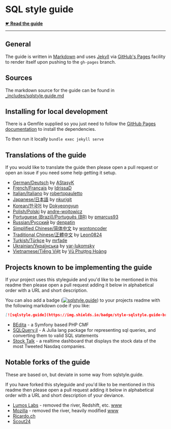 # SQL style guide

**[☛ Read the guide](https://www.sqlstyle.guide)**

---

## General

The guide is written in [Markdown][md-lang] and uses [Jekyll][jekyll] via
[GitHub's Pages][gh-pages] facility to render itself upon pushing to the `gh-pages`
branch.

## Sources

The markdown source for the guide can be found in [_includes/sqlstyle.guide.md][md]

## Installing for local development

There is a Gemfile supplied so you just need to follow the
[GitHub Pages documentation][gh-pages-help] to install the dependencies.

To then run it locally `bundle exec jekyll serve`

## Translations of the guide

If you would like to translate the guide then please open a pull request or open an issue
if you need some help getting it setup.

* [German/Deutsch](https://www.sqlstyle.guide/de/) by [AStasyK](https://github.com/AStasyK)
* [French/Français](https://www.sqlstyle.guide/fr/) by [IdrissaD](https://github.com/IdrissaD)
* [Italian/Italiano](https://www.sqlstyle.guide/it/) by [robertopauletto](https://github.com/robertopauletto)
* [Japanese/日本語](https://www.sqlstyle.guide/ja/) by [nkurigit](https://github.com/nkurigit)
* [Korean/한국어](https://www.sqlstyle.guide/ko/) by [Dokyeongyun](https://github.com/Dokyeongyun)
* [Polish/Polski](https://www.sqlstyle.guide/pl/) by [andre-wojtowicz](https://github.com/andre-wojtowicz)
* [Portuguese (Brazil)/Português (BR)](https://www.sqlstyle.guide/pt-br/) by [pmarcus93](https://github.com/pmarcus93)
* [Russian/Русский](https://www.sqlstyle.guide/ru/) by [denpatin](https://github.com/denpatin)
* [Simplified Chinese/简体中文](https://www.sqlstyle.guide/zh/) by [wontoncoder](https://github.com/wontoncoder)
* [Traditional Chinese/正體中文](https://www.sqlstyle.guide/zh-tw/) by [Leon0824](https://github.com/Leon0824)
* [Turkish/Türkçe](https://www.sqlstyle.guide/tr/) by [mrfade](https://github.com/mrfade)
* [Ukrainian/Українська](https://www.sqlstyle.guide/ua/) by [yar-lukomsky](https://github.com/yar-lukomsky)
* [Vietnamese/Tiếng Việt](https://www.sqlstyle.guide/vn/) by [Vũ Phượng Hoàng](https://github.com/DancingPhoenix88)

## Projects known to be implementing the guide

If your project uses this styleguide and you'd like to be mentioned in this readme then
please open a pull request adding it below in alphabetical order with a URL and short
description.

You can also add a badge ([![sqlstyle.guide](https://img.shields.io/badge/style-sqlstyle.guide-brightgreen.svg)](https://www.sqlstyle.guide/)) to your projects readme with the following markdown code if you like:

```markdown
[![sqlstyle.guide](https://img.shields.io/badge/style-sqlstyle.guide-brightgreen.svg)](https://www.sqlstyle.guide/)
```

* [BEdita](https://github.com/bedita/bedita) - a Symfony based PHP CMF
* [SQLQuery.jl](https://github.com/yeesian/SQLQuery.jl) - A Julia lang package for representing sql queries, and converting them to valid SQL statements
* [Stock Talk](https://github.com/nigelgilbert/stock-talk) - a realtime dashboard that displays the stock data of the most Tweeted Nasdaq companies.

## Notable forks of the guide

These are based on, but deviate in some way from sqlstyle.guide.

If you have forked this styleguide and you'd like to be mentioned in this readme then
please open a pull request adding it below in alphabetical order with a URL and short
description of your deviance.

* [Lumos Labs](https://github.com/lumoslabs/sqlstyle.guide) - removed the river, Redshift, etc. [www](https://engineering.lumosity.com/sqlstyle.guide)
* [Mozilla](https://github.com/mozilla/firefox-data-docs/blob/master/concepts/sql_style.md) - removed the river, heavily modified [www](https://docs.telemetry.mozilla.org/concepts/sql_style.html)
* [Ricardo.ch](https://ricardo-ch.github.io/sqlstyle.guide/)
* [Scout24](https://github.com/Scout24/sqlstyle.guide)


[md-lang]: https://daringfireball.net/projects/markdown/
[jekyll]: https://jekyllrb.com/
[gh-pages]: https://pages.github.com/
[md]: https://github.com/treffynnon/sqlstyle.guide/blob/gh-pages/_includes/sqlstyle.guide.md
[gh-pages-help]: https://help.github.com/articles/setting-up-your-github-pages-site-locally-with-jekyll/

